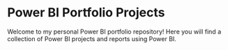 # Power BI Portfolio Projects
Welcome to my personal Power BI portfolio repository! Here you will find a collection of Power BI projects and reports using Power BI.
